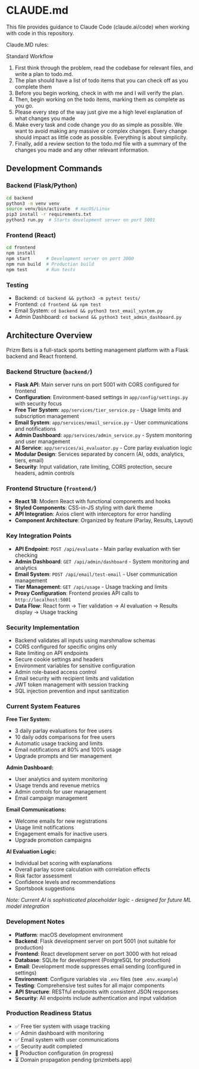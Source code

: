 # CLAUDE.md

This file provides guidance to Claude Code (claude.ai/code) when working with code in this repository.

Claude.MD rules:

Standard Workflow
1. First think through the problem, read the codebase for relevant files, and write a plan to todo.md.
2. The plan should have a list of todo items that you can check off as you complete them
3. Before you begin working, check in with me and I will verify the plan.
4. Then, begin working on the todo items, marking them as complete as you go.
5. Please every step of the way just give me a high level explanation of what changes you made
6. Make every task and code change you do as simple as possible. We want to avoid making any massive or complex changes. Every change should impact as little code as possible. Everything is about simplicity.
7. Finally, add a review section to the todo.md file with a summary of the changes you made and any other relevant information.

## Development Commands

### Backend (Flask/Python)
```bash
cd backend
python3 -m venv venv
source venv/bin/activate  # macOS/Linux
pip3 install -r requirements.txt
python3 run.py  # Starts development server on port 5001
```

### Frontend (React)
```bash
cd frontend
npm install
npm start      # Development server on port 3000
npm run build  # Production build
npm test       # Run tests
```

### Testing
- Backend: `cd backend && python3 -m pytest tests/`
- Frontend: `cd frontend && npm test`
- Email System: `cd backend && python3 test_email_system.py`
- Admin Dashboard: `cd backend && python3 test_admin_dashboard.py`

## Architecture Overview

Prizm Bets is a full-stack sports betting management platform with a Flask backend and React frontend.

### Backend Structure (`backend/`)
- **Flask API**: Main server runs on port 5001 with CORS configured for frontend
- **Configuration**: Environment-based settings in `app/config/settings.py` with security focus
- **Free Tier System**: `app/services/tier_service.py` - Usage limits and subscription management
- **Email System**: `app/services/email_service.py` - User communications and notifications
- **Admin Dashboard**: `app/services/admin_service.py` - System monitoring and user management
- **AI Service**: `app/services/ai_evaluator.py` - Core parlay evaluation logic
- **Modular Design**: Services separated by concern (AI, odds, analytics, tiers, email)
- **Security**: Input validation, rate limiting, CORS protection, secure headers, admin controls

### Frontend Structure (`frontend/`)
- **React 18**: Modern React with functional components and hooks
- **Styled Components**: CSS-in-JS styling with dark theme
- **API Integration**: Axios client with interceptors for error handling
- **Component Architecture**: Organized by feature (Parlay, Results, Layout)

### Key Integration Points
- **API Endpoint**: `POST /api/evaluate` - Main parlay evaluation with tier checking
- **Admin Dashboard**: `GET /api/admin/dashboard` - System monitoring and analytics  
- **Email System**: `POST /api/email/test-email` - User communication management
- **Tier Management**: `GET /api/usage` - Usage tracking and limits
- **Proxy Configuration**: Frontend proxies API calls to `http://localhost:5001`
- **Data Flow**: React form → Tier validation → AI evaluation → Results display → Usage tracking

### Security Implementation
- Backend validates all inputs using marshmallow schemas
- CORS configured for specific origins only
- Rate limiting on API endpoints
- Secure cookie settings and headers
- Environment variables for sensitive configuration
- Admin role-based access control
- Email security with recipient limits and validation
- JWT token management with session tracking
- SQL injection prevention and input sanitization

### Current System Features
**Free Tier System:**
- 3 daily parlay evaluations for free users
- 10 daily odds comparisons for free users
- Automatic usage tracking and limits
- Email notifications at 80% and 100% usage
- Upgrade prompts and tier management

**Admin Dashboard:**
- User analytics and system monitoring
- Usage trends and revenue metrics
- Admin controls for user management
- Email campaign management

**Email Communications:**
- Welcome emails for new registrations
- Usage limit notifications
- Engagement emails for inactive users
- Upgrade promotion campaigns

**AI Evaluation Logic:**
- Individual bet scoring with explanations
- Overall parlay score calculation with correlation effects
- Risk factor assessment
- Confidence levels and recommendations
- Sportsbook suggestions

*Note: Current AI is sophisticated placeholder logic - designed for future ML model integration*

### Development Notes
- **Platform**: macOS development environment
- **Backend**: Flask development server on port 5001 (not suitable for production)
- **Frontend**: React development server on port 3000 with hot reload
- **Database**: SQLite for development (PostgreSQL for production)
- **Email**: Development mode suppresses email sending (configured in settings)
- **Environment**: Configure variables via `.env` files (see `.env.example`)
- **Testing**: Comprehensive test suites for all major components
- **API Structure**: RESTful endpoints with consistent JSON responses
- **Security**: All endpoints include authentication and input validation

### Production Readiness Status
- ✅ Free tier system with usage tracking
- ✅ Admin dashboard with monitoring
- ✅ Email system with user communications  
- ✅ Security audit completed
- 🔄 Production configuration (in progress)
- ⏳ Domain propagation pending (prizmbets.app)